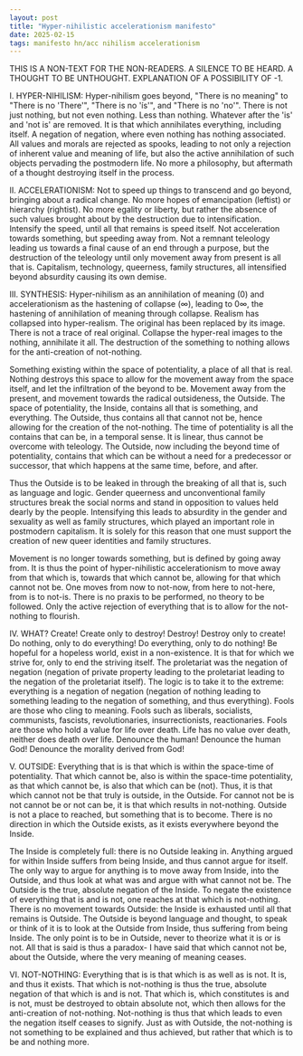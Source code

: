 ```yaml
---
layout: post
title: "Hyper-nihilistic accelerationism manifesto"
date: 2025-02-15
tags: manifesto hn/acc nihilism accelerationism
---
```


THIS IS A NON-TEXT FOR THE NON-READERS. A SILENCE TO BE HEARD. A THOUGHT TO BE UNTHOUGHT. EXPLANATION OF A POSSIBILITY OF -1.

I. HYPER-NIHILISM:
Hyper-nihilism goes beyond, "There is no meaning" to "There is no 'There'", "There is no 'ís'", and "There is no 'no'". There is not just nothing, but not even nothing. Less than nothing. Whatever after the 'is' and 'not is' are removed. It is that which annihilates everything, including itself. A negation of negation, where even nothing has nothing associated. All values and morals are rejected as spooks, leading to not only a rejection of inherent value and meaning of life, but also the active annihilation of such objects pervading the postmodern life. No more a philosophy, but aftermath of a thought destroying itself in the process.

II. ACCELERATIONISM:
Not to speed up things to transcend and go beyond, bringing about a radical change. No more hopes of emancipation (leftist) or hierarchy (rightist). No more egality or liberty, but rather the absence of such values brought about by the destruction due to intensification. Intensify the speed, until all that remains is speed itself. Not acceleration towards something, but speeding away from. Not a remnant teleology leading us towards a final cause of an end through a purpose, but the destruction of the teleology until only movement away from present is all that is. Capitalism, technology, queerness, family structures, all intensified beyond absurdity causing its own demise.

III. SYNTHESIS:
Hyper-nihilism as an annihilation of meaning (0) and accelerationism as the hastening of collapse (∞), leading to 0∞, the hastening of annihilation of meaning through collapse. Realism has collapsed into hyper-realism. The original has been replaced by its image. There is not a trace of real original. Collapse the hyper-real images to the nothing, annihilate it all. The destruction of the something to nothing allows for the anti-creation of not-nothing. 

Something existing within the space of potentiality, a place of all that is real. Nothing destroys this space to allow for the movement away from the space itself, and let the infiltration of the beyond to be. Movement away from the present, and movement towards the radical outsideness, the Outside. The space of potentiality, the Inside, contains all that is something, and everything. The Outside, thus contains all that cannot not be, hence allowing for the creation of the not-nothing. The time of potentiality is all the contains that can be, in a temporal sense. It is linear, thus cannot be overcome with teleology. The Outside, now including the beyond time of potentiality, contains that which can be without a need for a predecessor or successor, that which happens at the same time, before, and after. 

Thus the Outside is to be leaked in through the breaking of all that is, such as language and logic. Gender queerness and unconventional family structures break the social norms and stand in opposition to values held dearly by the people. Intensifying this leads to absurdity in the gender and sexuality as well as family structures, which played an important role in postmodern capitalism. It is solely for this reason that one must support the creation of new queer identities and family structures.

Movement is no longer towards something, but is defined by going away from. It is thus the point of hyper-nihilistic accelerationism to move away from that which is, towards that which cannot be, allowing for that which cannot not be. One moves from now to not-now, from here to not-here, from is to not-is. There is no praxis to be performed, no theory to be followed. Only the active rejection of everything that is to allow for the not-nothing to flourish.

IV. WHAT?
Create! Create only to destroy! Destroy! Destroy only to create! Do nothing, only to do everything! Do everything, only to do nothing! Be hopeful for a hopeless world, exist in a non-existence. It is that for which we strive for, only to end the striving itself. The proletariat was the negation of negation (negation of private property leading to the proletariat leading to the negation of the proletariat itself). The logic is to take it to the extreme: everything is a negation of negation (negation of nothing leading to something leading to the negation of something, and thus everything). Fools are those who cling to meaning. Fools such as liberals, socialists, communists, fascists, revolutionaries, insurrectionists, reactionaries. Fools are those who hold a value for life over death. Life has no value over death, neither does death over life. Denounce the human! Denounce the human God! Denounce the morality derived from God!

V. OUTSIDE:
Everything that is is that which is within the space-time of potentiality. That which cannot be, also is within the space-time potentiality, as that which cannot be, is also that which can be (not). Thus, it is that which cannot not be that truly is outside, in the Outside. For cannot not be is not cannot be or not can be, it is that which results in not-nothing. Outside is not a place to reached, but something that is to become. There is no direction in which the Outside exists, as it exists everywhere beyond the Inside.

The Inside is completely full: there is no Outside leaking in. Anything argued for within Inside suffers from being Inside, and thus cannot argue for itself. The only way to argue for anything is to move away from Inside, into the Outside, and thus look at what was and argue with what cannot not be. The Outside is the true, absolute negation of the Inside. To negate the existence of everything that is and is not, one reaches at that which is not-nothing. There is no movement towards Outside: the Inside is exhausted until all that remains is Outside. The Outside is beyond language and thought, to speak or think of it is to look at the Outside from Inside, thus suffering from being Inside. The only point is to be in Outside, never to theorize what it is or is not. All that is said is thus a paradox- I have said that which cannot not be, about the Outside, where the very meaning of meaning ceases.

VI. NOT-NOTHING:
Everything that is is that which is as well as is not. It is, and thus it exists. That which is not-nothing is thus the true, absolute negation of that which is and is not. That which is, which constitutes is and is not, must be destroyed to obtain absolute not, which then allows for the anti-creation of not-nothing. Not-nothing is thus that which leads to even the negation itself ceases to signify. Just as with Outside, the not-nothing is not something to be explained and thus achieved, but rather that which is to be and nothing more.
